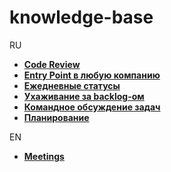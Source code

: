 # knowledge-base

RU

  + [**Code Review**](/ru/code_review.md)
  + [**Entry Point в любую компанию**](/ru/entry_point.md)
  + [**Ежедневные статусы**](/ru/daily_meetings.md)
  + [**Ухаживание за backlog-ом**](/ru/backlog_grooming.md)
  + [**Командное обсуждение задач**](/ru/task_discussion.md)
  + [**Планирование**](/ru/planning.md)


EN

  + [**Meetings**](/en/meetings.md)
